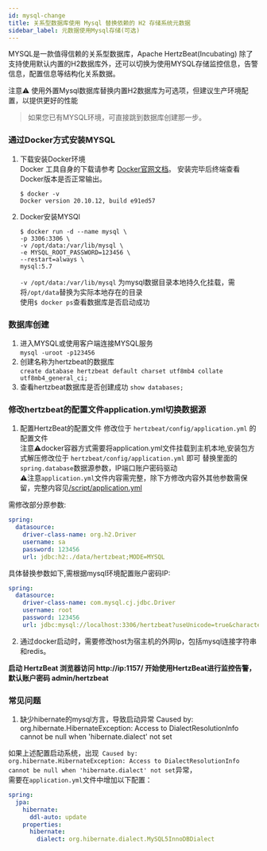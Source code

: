 ```yaml
---
id: mysql-change  
title: 关系型数据库使用 Mysql 替换依赖的 H2 存储系统元数据            
sidebar_label: 元数据使用Mysql存储(可选)      
---
```

MYSQL是一款值得信赖的关系型数据库，Apache HertzBeat(Incubating) 除了支持使用默认内置的H2数据库外，还可以切换为使用MYSQL存储监控信息，告警信息，配置信息等结构化关系数据。  

注意⚠️ 使用外置Mysql数据库替换内置H2数据库为可选项，但建议生产环境配置，以提供更好的性能

> 如果您已有MYSQL环境，可直接跳到数据库创建那一步。  

### 通过Docker方式安装MYSQL   
1. 下载安装Docker环境   
   Docker 工具自身的下载请参考 [Docker官网文档](https://docs.docker.com/get-docker/)。
   安装完毕后终端查看Docker版本是否正常输出。  
   ```
   $ docker -v
   Docker version 20.10.12, build e91ed57
   ```
2. Docker安装MYSQl  
   ```
   $ docker run -d --name mysql \
   -p 3306:3306 \
   -v /opt/data:/var/lib/mysql \
   -e MYSQL_ROOT_PASSWORD=123456 \
   --restart=always \
   mysql:5.7
   ```
   `-v /opt/data:/var/lib/mysql` 为mysql数据目录本地持久化挂载，需将`/opt/data`替换为实际本地存在的目录           
   使用```$ docker ps```查看数据库是否启动成功

### 数据库创建   
1. 进入MYSQL或使用客户端连接MYSQL服务   
   `mysql -uroot -p123456`  
2. 创建名称为hertzbeat的数据库    
   `create database hertzbeat default charset utf8mb4 collate utf8mb4_general_ci;`
3. 查看hertzbeat数据库是否创建成功
   `show databases;`

### 修改hertzbeat的配置文件application.yml切换数据源   

1. 配置HertzBeat的配置文件
   修改位于 `hertzbeat/config/application.yml` 的配置文件   
   注意⚠️docker容器方式需要将application.yml文件挂载到主机本地,安装包方式解压修改位于 `hertzbeat/config/application.yml` 即可
   替换里面的`spring.database`数据源参数，IP端口账户密码驱动   
   ⚠️注意`application.yml`文件内容需完整，除下方修改内容外其他参数需保留，完整内容见[/script/application.yml](https://gitee.com/hertzbeat/hertzbeat/raw/master/script/application.yml)  
   
需修改部分原参数: 
```yaml
spring:
  datasource:
    driver-class-name: org.h2.Driver
    username: sa
    password: 123456
    url: jdbc:h2:./data/hertzbeat;MODE=MYSQL
```
具体替换参数如下,需根据mysql环境配置账户密码IP:   
```yaml
spring:
  datasource:
    driver-class-name: com.mysql.cj.jdbc.Driver
    username: root
    password: 123456
    url: jdbc:mysql://localhost:3306/hertzbeat?useUnicode=true&characterEncoding=utf-8&useSSL=false
```

2. 通过docker启动时，需要修改host为宿主机的外网Ip，包括mysql连接字符串和redis。


**启动 HertzBeat 浏览器访问 http://ip:1157/ 开始使用HertzBeat进行监控告警，默认账户密码 admin/hertzbeat**  

### 常见问题   

1. 缺少hibernate的mysql方言，导致启动异常 Caused by: org.hibernate.HibernateException: Access to DialectResolutionInfo cannot be null when 'hibernate.dialect' not set

如果上述配置启动系统，出现` Caused by: org.hibernate.HibernateException: Access to DialectResolutionInfo cannot be null when 'hibernate.dialect' not set`异常，   
需要在`application.yml`文件中增加以下配置：

```yaml
spring:
  jpa:
    hibernate:
      ddl-auto: update 
    properties:
      hibernate:
        dialect: org.hibernate.dialect.MySQL5InnoDBDialect
```
